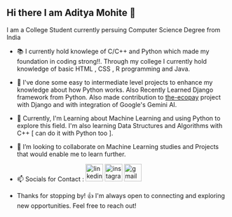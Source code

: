 ## Hi there I am Aditya Mohite 👋

I am a College Student currently persuing Computer Science Degree from India

- 📚 I currently hold knowlege of C/C++ and Python which made my foundation in coding strong!!.
     Through my college I currently hold knowledge of basic HTML , CSS , R programming and Java.
  
- 📝 I've done some easy to intermediate level projects to enhance my knowledge about how Python works. Also Recently Learned Django framework from Python. Also made contribution to [the-ecopay](https://github.com/the-ecopay) project     
     with Django and with integration of Google's Gemini AI.
  
- 🌱 Currently, I'm Learning about Machine Learning and using Python to explore this field.
      I'm also learning Data Structures and Algorithms with C++ [ can do it with Python too ].
  
- 👯 I’m looking to collaborate on Machine Learning studies and Projects that would enable me to learn further.
  
- 📫 Socials for Contact :
            [<img src='https://cdn.jsdelivr.net/npm/simple-icons@3.0.1/icons/linkedin.svg' alt='linkedin' height='40'>](https://www.linkedin.com/in/https://www.linkedin.com/in/aditya-mohite-b7639b283//)   [<img src='https://cdn.jsdelivr.net/npm/simple-icons@3.0.1/icons/instagram.svg' alt='instagram' height='40'>](https://www.instagram.com/https://www.instagram.com/mohite_aditya_53//)   [<img src='https://cdn.jsdelivr.net/npm/simple-icons@3.0.1/icons/gmail.svg' alt='gmail' height='40'>](mohiteaditya689@gmail.com)  
          

- Thanks for stopping by! 👍 I'm always open to connecting and exploring new opportunities. Feel free to reach out!
